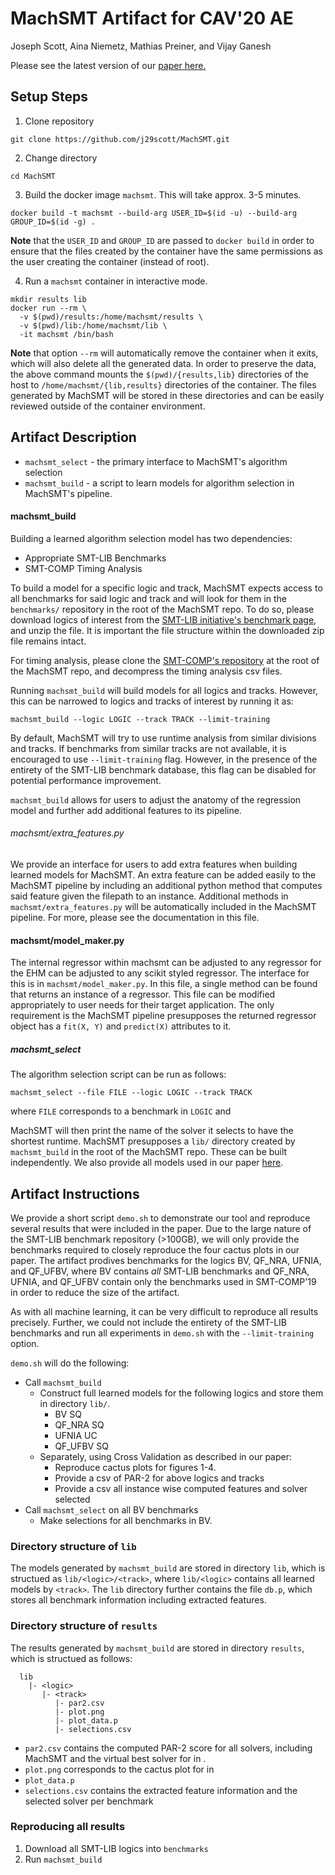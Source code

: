 # MachSMT Artifact for CAV'20 AE

Joseph Scott, Aina Niemetz, Mathias Preiner, and Vijay Ganesh

Please see the latest version of our [paper here.](google.com)

## Setup Steps

1. Clone repository
  ```
  git clone https://github.com/j29scott/MachSMT.git
  ```

2. Change directory
  ```
  cd MachSMT
  ```

3. Build the docker image `machsmt`. This will take approx. 3-5 minutes.
  ```
  docker build -t machsmt --build-arg USER_ID=$(id -u) --build-arg GROUP_ID=$(id -g) .
  ```
  **Note** that the `USER_ID` and `GROUP_ID` are passed to `docker build` in
  order to ensure that the files created by the container have the same
  permissions as the user creating the container (instead of root).

4. Run a `machsmt` container in interactive mode.
  ```
  mkdir results lib
  docker run --rm \
    -v $(pwd)/results:/home/machsmt/results \
    -v $(pwd)/lib:/home/machsmt/lib \
    -it machsmt /bin/bash
  ```
  **Note** that option `--rm` will automatically remove the container when it
  exits, which will also delete all the generated data.
  In order to preserve the data, the above command mounts the
  `$(pwd)/{results,lib}` directories of the host to
  `/home/machsmt/{lib,results}` directories of the container.
  The files generated by MachSMT will be stored in these directories and can be
  easily reviewed outside of the container environment.


## Artifact Description


* `machsmt_select` - the primary interface to MachSMT's algorithm selection
* `machsmt_build`  - a script to learn models for algorithm selection in MachSMT's pipeline.


#### machsmt_build

Building a learned algorithm selection model has two dependencies:
* Appropriate SMT-LIB Benchmarks
* SMT-COMP Timing Analysis

To build a model for a specific logic and track, MachSMT expects access to all benchmarks for said logic and track and will look for them in the  `benchmarks/`  repository in the root of the MachSMT repo. To do so, please download logics of interest from the [SMT-LIB initiative's benchmark page](http://smtlib.cs.uiowa.edu/benchmarks.shtml), and unzip the file. It is important the file structure within the downloaded zip file remains intact.

For timing analysis, please clone the [SMT-COMP's repository](https://github.com/SMT-COMP/smt-comp) at the root of the MachSMT repo, and decompress the timing analysis csv files.

Running `machsmt_build` will build models for all logics and tracks. However, this can be narrowed to logics and tracks of interest by running it as:

```machsmt_build --logic LOGIC --track TRACK --limit-training```

By default, MachSMT will try to use runtime analysis from similar divisions and tracks. If benchmarks from similar tracks are not available, it is encouraged to use `--limit-training` flag. However, in the presence of the entirety of the SMT-LIB benchmark database, this flag can be disabled for potential performance improvement. 

`machsmt_build` allows for users to adjust the anatomy of the regression model and further add additional features to its pipeline. 

###### machsmt/extra_features.py

We provide an interface for users to add extra features when building learned models for MachSMT. An extra feature can be added easily to the MachSMT pipeline by including an additional python method that computes said feature given the filepath to an instance. Additional methods in `machsmt/extra_features.py` will be automatically included in the MachSMT pipeline. For more, please see the documentation in this file.

#### machsmt/model_maker.py

The internal regressor within machsmt can be adjusted to any regressor for the EHM can be adjusted to any scikit styled regressor. The interface for this is in `machsmt/model_maker.py`. In this file, a single method can be found that returns an instance of a regressor. This file can be modified appropriately to user needs for their target application. The only requirement is the MachSMT pipeline presupposes the returned regressor object has a `fit(X, Y)` and `predict(X)` attributes to it.  

##### machsmt_select

The algorithm selection script can be run as follows:

```machsmt_select --file FILE --logic LOGIC --track TRACK```

where `FILE` corresponds to a benchmark in `LOGIC` and 

MachSMT will then print the name of the solver it selects to have the shortest
runtime. MachSMT presupposes a `lib/` directory created by `machsmt_build` in
the root of the MachSMT repo. These can be built independently. We also provide
all models used in our paper [here](https://www.dropbox.com/s/773l8axaxbah2yv/lib.zip?dl=1).


## Artifact Instructions

We provide a short script `demo.sh` to demonstrate our tool and reproduce
several results that were included in the paper. Due to the large nature of the
SMT-LIB benchmark repository (>100GB), we will only provide the benchmarks
required to closely reproduce the four cactus plots in our paper.
The artifact prodives benchmarks for the logics BV, QF_NRA, UFNIA, and QF_UFBV,
where BV contains *all* SMT-LIB benchmarks and QF_NRA, UFNIA, and QF_UFBV
contain only the benchmarks used in SMT-COMP'19 in order to reduce the size of
the artifact.

As with all machine learning, it can be very difficult to reproduce all results
precisely. Further, we could not include the entirety of the SMT-LIB benchmarks
and run all experiments in `demo.sh` with the `--limit-training` option.

`demo.sh` will do the following:
* Call `machsmt_build`
    * Construct full learned models for the following logics and store them in
      directory `lib/`.
        * BV SQ
        * QF_NRA SQ
        * UFNIA UC
        * QF_UFBV SQ
    * Separately, using Cross Validation as described in our paper:
        * Reproduce cactus plots for figures 1-4.
        * Provide a csv of PAR-2 for above logics and tracks
        * Provide a csv all instance wise computed features and solver selected
* Call `machsmt_select` on all BV benchmarks
    * Make selections for all benchmarks in BV.


### Directory structure of `lib`

The models generated by `machsmt_build` are stored in directory `lib`, which
is structued as `lib/<logic>/<track>`, where `lib/<logic>` contains all learned
models by `<track>`. The `lib` directory further contains the file `db.p`,
which stores all benchmark information including extracted features.


### Directory structure of `results`

The results generated by `machsmt_build` are stored in directory `results`,
which is structued as follows:

```
  lib
    |- <logic>
       |- <track>
          |- par2.csv
          |- plot.png
          |- plot_data.p
          |- selections.csv
```

* `par2.csv` contains the computed PAR-2 score for all solvers, including
  MachSMT and the virtual best solver for <logic> in <track>.
* `plot.png` corresponds to the cactus plot for <logic> in <track>
* `plot_data.p`
* `selections.csv` contains the extracted feature information and the selected
  solver per benchmark


### Reproducing all results

1. Download all SMT-LIB logics into `benchmarks`
2. Run `machsmt_build`
